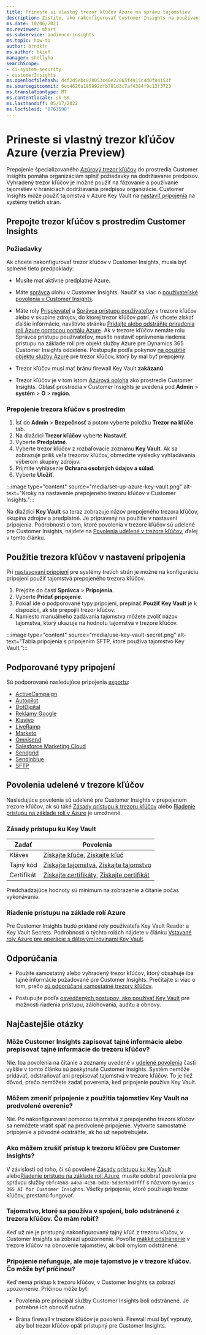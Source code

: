```yaml
---
title: Prineste si vlastný trezor kľúčov Azure na správu tajomstiev
description: Zistite, ako nakonfigurovať Customer Insights na používanie vlastného trezora kľúčov Azure.
ms.date: 10/06/2021
ms.reviewer: mhart
ms.subservice: audience-insights
ms.topic: how-to
author: brndkfr
ms.author: bkief
manager: shellyha
searchScope:
- ci-system-security
- customerInsights
ms.openlocfilehash: d4f2d5ebc828053c40e22065f4915c4d0f84153f
ms.sourcegitcommit: 6ec4626a185892dfb781d3c7af4384f9c13f3723
ms.translationtype: MT
ms.contentlocale: sk-SK
ms.lasthandoff: 05/17/2022
ms.locfileid: "8763598"
---
```

# <a name="bring-your-own-azure-key-vault-preview"></a>Prineste si vlastný trezor kľúčov Azure (verzia Preview)

Prepojenie špecializovaného [Azúrový trezor kľúčov](/azure/key-vault/general/basic-concepts) do prostredia Customer Insights pomáha organizáciám splniť požiadavky na dodržiavanie predpisov.
Vyhradený trezor kľúčov je možné použiť na fázovanie a používanie tajomstiev v hraniciach dodržiavania predpisov organizácie. Customer Insights môže použiť tajomstvá v Azure Key Vault na [nastaviť pripojenia](connections.md) na systémy tretích strán.

## <a name="link-the-key-vault-to-the-customer-insights-environment"></a>Prepojte trezor kľúčov s prostredím Customer Insights

### <a name="prerequisites"></a>Požiadavky

Ak chcete nakonfigurovať trezor kľúčov v Customer Insights, musia byť splnené tieto predpoklady:

- Musíte mať aktívne predplatné Azure.

- Máte [správca](permissions.md#admin) úlohu v Customer Insights. Naučiť sa viac o [používateľské povolenia v Customer Insights](permissions.md#assign-roles-and-permissions).

- Máte roly [Prispievateľ](/azure/role-based-access-control/built-in-roles#contributor) a [Správca prístupu používateľov](/azure/role-based-access-control/built-in-roles#user-access-administrator) v trezore kľúčov alebo v skupine zdrojov, do ktorej trezor kľúčov patrí. Ak chcete získať ďalšie informácie, navštívte stránku [Pridajte alebo odstráňte priradenia rolí Azure pomocou portálu Azure](/azure/role-based-access-control/role-assignments-portal). Ak v trezore kľúčov nemáte rolu Správca prístupu používateľov, musíte nastaviť oprávnenia riadenia prístupu na základe rolí pre objekt služby Azure pre Dynamics 365 Customer Insights oddelene. Postupujte podľa pokynov [na použitie objektu služby Azure](connect-service-principal.md) pre trezor kľúčov, ktorý by mal byť prepojený.

- Trezor kľúčov musí mať bránu firewall Key Vault **zakázanú**.

- Trezor kľúčov je v tom istom [Azúrová poloha](https://azure.microsoft.com/global-infrastructure/geographies/#overview) ako prostredie Customer Insights. Oblasť prostredia v Customer Insights je uvedená pod **Admin** > **systém** > **O** > **región**.

### <a name="link-a-key-vault-to-the-environment"></a>Prepojenie trezora kľúčov s prostredím

1. Ísť do **Admin** > **Bezpečnosť** a potom vyberte položku **Trezor na kľúče** tab.
1. Na dlaždici **Trezor kľúčov** vyberte **Nastaviť**.
1. Vyberte **Predplatné**.
1. Vyberte trezor kľúčov z rozbaľovacie zoznamu **Key Vault**. Ak sa zobrazuje príliš veľa trezorov kľúčov, obmedzte výsledky vyhľadávania výberom skupiny zdrojov.
1. Prijmite vyhlásenie **Ochrana osobných údajov a súlad**.
1. Vyberte **Uložiť**.

:::image type="content" source="media/set-up-azure-key-vault.png" alt-text="Kroky na nastavenie prepojeného trezoru kľúčov v Customer Insights.":::

Na dlaždici **Key Vault** sa teraz zobrazuje názov prepojeného trezora kľúčov, skupina zdrojov a predplatné. Je pripravený na použitie v nastavení pripojenia.
Podrobnosti o tom, ktoré povolenia v trezore kľúčov sú udelené pre Customer Insights, nájdete na [Povolenia udelené v trezore kľúčov](#permissions-granted-on-the-key-vault), ďalej v tomto článku.

## <a name="use-the-key-vault-in-the-connection-setup"></a>Použitie trezora kľúčov v nastavení pripojenia

Pri [nastavovaní pripojení](connections.md) pre systémy tretích strán je možné na konfiguráciu pripojení použiť tajomstvá prepojeného trezora kľúčov.

1. Prejdite do časti **Správca** > **Pripojenia**.
1. Vyberte **Pridať pripojenie**.
1. Pokiaľ ide o podporované typy pripojení, prepínač **Použiť Key Vault** je k dispozícii, ak ste prepojili trezor kľúčov.
1. Namiesto manuálneho zadávania tajomstva môžete zvoliť názov tajomstva, ktorý ukazuje na hodnotu tajomstva v trezore kľúčov.

:::image type="content" source="media/use-key-vault-secret.png" alt-text="Tabla pripojenia s pripojením SFTP, ktoré používa tajomstvo Key Vault.":::

## <a name="supported-connection-types"></a>Podporované typy pripojení

Sú podporované nasledujúce pripojenia [exportu](export-destinations.md):

* [ActiveCampaign](export-active-campaign.md)
* [Autopilot](export-autopilot.md)
* [DotDigital](export-dotdigital.md)
* [Reklamy Google](export-google-ads.md)
* [Klaviyo](export-klaviyo.md)
* [LiveRamp](export-liveramp.md)
* [Marketo](export-marketo.md)
* [Omnisend](export-omnisend.md)
* [Salesforce Marketing Cloud](export-salesforce.md)
* [Sendgrid](export-sendgrid.md)
* [Sendinblue](export-sendinblue.md)
* [SFTP](export-sftp.md)

## <a name="permissions-granted-on-the-key-vault"></a>Povolenia udelené v trezore kľúčov

Nasledujúce povolenia sú udelené pre Customer Insights v prepojenom trezore kľúčov, ak sú také [Zásady prístupu k trezoru kľúčov](/azure/key-vault/general/assign-access-policy?tabs=azure-portal) alebo [Riadenie prístupu na základe rolí v Azure](/azure/key-vault/general/rbac-guide?tabs=azure-cli) je umožnené.

### <a name="key-vault-access-policy"></a>Zásady prístupu ku Key Vault

| Zadať        | Povolenia          |
| ----------- | -------------------- |
| Kláves         | [Získajte kľúče](/rest/api/keyvault/keys/get-keys/get-keys), [Získajte kľúč](/rest/api/keyvault/keys/get-key/get-key)                                 |
| Tajný kód      | [Získajte tajomstvá](/rest/api/keyvault/secrets/get-secrets/get-secrets), [Získajte tajomstvo](/rest/api/keyvault/secrets/get-secret/get-secret)                     |
| Certifikát | [Získajte certifikáty](/rest/api/keyvault/certificates/get-certificates/get-certificates), [Získajte certifikát](/rest/api/keyvault/certificates/get-certificate/get-certificate) |

Predchádzajúce hodnoty sú minimum na zobrazenie a čítanie počas vykonávania.

### <a name="azure-role-based-access-control"></a>Riadenie prístupu na základe rolí Azure

Pre Customer Insights budú pridané roly používateľa Key Vault Reader a Key Vault Secrets. Podrobnosti o týchto rolách nájdete v článku [Vstavané roly Azure pre operácie s dátovými rovinami Key Vault](/azure/key-vault/general/rbac-guide?tabs=azure-cli).

## <a name="recommendations"></a>Odporúčania

- Použite samostatný alebo vyhradený trezor kľúčov, ktorý obsahuje iba tajné informácie požadované pre Customer Insights. Prečítajte si viac o tom, prečo [sú odporúčané samostatné trezory kľúčov](/azure/key-vault/general/best-practices#why-we-recommend-separate-key-vaults).

- Postupujte podľa [osvedčených postupov, ako používať Key Vault](/azure/key-vault/general/best-practices#turn-on-logging) pre možnosti riadenia prístupu, zálohovania, auditu a obnovy.

## <a name="frequently-asked-questions"></a>Najčastejšie otázky

### <a name="can-customer-insights-write-secrets-or-overwrite-secrets-into-the-key-vault"></a>Môže Customer Insights zapisovať tajné informácie alebo prepisovať tajné informácie do trezoru kľúčov?

Nie. Iba povolenia na čítanie a zoznamy uvedené v [udelené povolenia](#permissions-granted-on-the-key-vault) časti vyššie v tomto článku sú poskytnuté Customer Insights. Systém nemôže pridávať, odstraňovať ani prepisovať tajomstvá v trezore kľúčov. To je tiež dôvod, prečo nemôžete zadať poverenia, keď pripojenie používa Key Vault.

### <a name="can-i-change-a-connection-from-using-key-vault-secrets-to-default-authentication"></a>Môžem zmeniť pripojenie z použitia tajomstiev Key Vault na predvolené overenie?

Nie. Po nakonfigurovaní pomocou tajomstva z prepojeného trezora kľúčov sa nemôžete vrátiť späť na predvolené pripojenie. Vytvorte samostatné pripojenie a pôvodné odstráňte, ak ho už nepotrebujete.

### <a name="how-can-i-revoke-access-to-a-key-vault-for-customer-insights"></a>Ako môžem zrušiť prístup k trezoru kľúčov pre Customer Insights?

V závislosti od toho, či sú povolené [Zásady prístupu ku Key Vault](/azure/key-vault/general/assign-access-policy?tabs=azure-portal) alebo[Riadenie prístupu na základe rolí Azure](/azure/key-vault/general/rbac-guide?tabs=azure-cli), musíte odobrať povolenia pre správcu služby `0bfc4568-a4ba-4c58-bd3e-5d3e76bd7fff` s názvom `Dynamics 365 AI for Customer Insights`. Všetky pripojenia, ktoré používajú trezor kľúčov, prestanú fungovať.

### <a name="a-secret-thats-used-in-a-connection-got-removed-from-the-key-vault-what-can-i-do"></a>Tajomstvo, ktoré sa používa v spojení, bolo odstránené z trezora kľúčov. Čo mám robiť?

Keď už nie je prístupný nakonfigurovaný tajný kľúč z trezoru kľúčov, v Customer Insights sa zobrazí upozornenie. Povoľte [mäkké odstránenie](/azure/key-vault/general/soft-delete-overview) v trezore kľúčov na obnovenie tajomstiev, ak boli omylom odstránené.

### <a name="a-connection-doesnt-work-but-my-secret-is-in-the-key-vault-what-might-be-the-cause"></a>Pripojenie nefunguje, ale moje tajomstvo je v trezore kľúčov. Čo môže byť príčinou?

Keď nemá prístup k trezoru kľúčov, v Customer Insights sa zobrazí upozornenie. Príčinou môže byť:

- Povolenia pre principál služby Customer Insights boli odstránené. Je potrebné ich obnoviť ručne.

- Brána firewall v trezore kľúčov je povolená. Firewall musí byť vypnutý, aby bol trezor kľúčov opäť prístupný pre Customer Insights.
